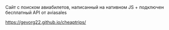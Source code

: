 Сайт с поиском авиабилетов, написанный на нативном JS + подключен бесплатный API от aviasales

https://gevorg22.github.io/cheaptrips/
